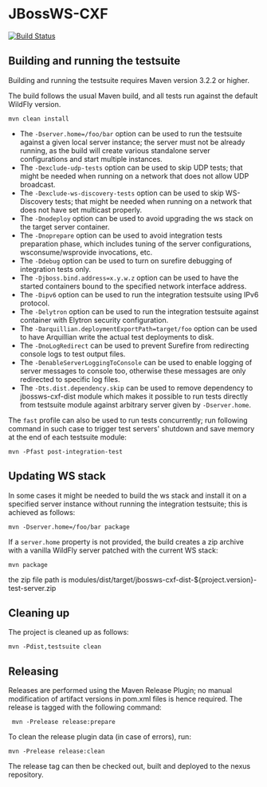  # JBossWS-CXF
 
 [![Build Status](https://github.com/jbossws/jbossws-cxf/actions/workflows/maven.yml/badge.svg)](https://github.com/jbossws/jbossws-cxf/actions/workflows/maven.yml/badge.svg)
 
 Building and running the testsuite
------------------------------------

Building and running the testsuite requires Maven version 3.2.2 or higher.

The build follows the usual Maven build, and all tests run against the default WildFly version.
```
mvn clean install
```

* The `-Dserver.home=/foo/bar` option can be used to run the testsuite against a given local server instance; the server must not be already running, as the build will create various standalone server configurations and start multiple instances.
* The `-Dexclude-udp-tests` option can be used to skip UDP tests; that might be needed when running on a network that does not allow UDP broadcast.
* The `-Dexclude-ws-discovery-tests` option can be used to skip WS-Discovery tests; that might be needed when running on a network that does not have set multicast properly.
* The `-Dnodeploy` option can be used to avoid upgrading the ws stack on the target server container.
* The `-Dnoprepare` option can be used to avoid integration tests preparation phase, which includes tuning of the server configurations, wsconsume/wsprovide invocations, etc.
* The `-Ddebug` option can be used to turn on surefire debugging of integration tests only.
* The `-Djboss.bind.address=x.y.w.z` option can be used to have the started containers bound to the specified network interface address.
* The `-Dipv6` option can be used to run the integration testsuite using IPv6 protocol.
* The `-Delytron` option can be used to run the integration testsuite against container with Elytron security configuration.
* The `-Darquillian.deploymentExportPath=target/foo` option can be used to have Arquillian write the actual test deployments to disk.
* The `-DnoLogRedirect` can be used to prevent Surefire from redirecting console logs to test output files.
* The `-DenableServerLoggingToConsole` can be used to enable logging of server messages to console too, otherwise these messages are only redirected to specific log files.
* The `-Dts.dist.dependency.skip` can be used to remove dependency to jbossws-cxf-dist module which makes it possible to run tests directly from testsuite module against arbitrary server given by `-Dserver.home`.

The `fast` profile can also be used to run tests concurrently; run following command in such case to trigger test servers' shutdown and save memory at the end of each testsuite module:
```
mvn -Pfast post-integration-test
```

 Updating WS stack
-------------------

In some cases it might be needed to build the ws stack and install it on a specified server instance without running the integration testsuite; this is achieved as follows:
```
mvn -Dserver.home=/foo/bar package
```
If a `server.home` property is not provided, the build creates a zip archive with a vanilla WildFly server patched with the current WS stack:

```
mvn package
```
the zip file path is modules/dist/target/jbossws-cxf-dist-${project.version}-test-server.zip


 Cleaning up
-------------

The project is cleaned up as follows:
```
mvn -Pdist,testsuite clean
```

 Releasing
-----------

Releases are performed using the Maven Release Plugin; no manual modification of artifact versions in pom.xml files is hence required. The release is tagged with the following command:
```
 mvn -Prelease release:prepare 
```
To clean the release plugin data (in case of errors), run:
```
mvn -Prelease release:clean
```

The release tag can then be checked out, built and deployed to the nexus repository.

